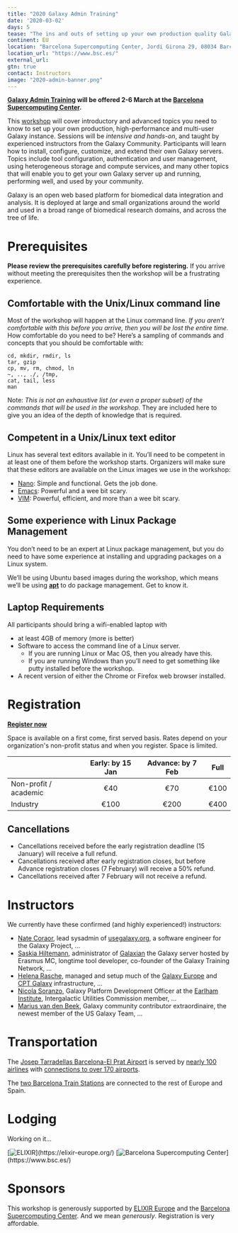 ```yaml
---
title: "2020 Galaxy Admin Training"
date: '2020-03-02'
days: 5
tease: "The ins and outs of setting up your own production quality Galaxy server. Plus, Barcelona!"
continent: EU
location: "Barcelona Supercomputing Center, Jordi Girona 29, 08034 Barcelona, Spain"
location_url: "https://www.bsc.es/"
external_url:
gtn: true
contact: Instructors
image: "2020-admin-banner.png"
---
```


**[Galaxy Admin Training](https://github.com/galaxyproject/dagobah-training) will be offered 2-6 March at the [Barcelona Supercomputing Center](https://www.bsc.es/).**

This [workshop](https://github.com/galaxyproject/dagobah-training) will cover introductory and advanced topics you need to know to set up your own production, high-performance and multi-user Galaxy instance.  Sessions will be *intensive and hands-on*, and taught by experienced instructors from the Galaxy Community. Participants will learn how to install, configure, customize, and extend their own Galaxy servers. Topics include tool configuration, authentication and user management, using heterogeneous storage and compute services, and many other topics that will enable you to get your own Galaxy server up and running, performing well, and used by your community.

Galaxy is an open web based platform for biomedical data integration and analysis. It is deployed at large and small organizations around the world and used in a broad range of biomedical research domains, and across the tree of life.

# Prerequisites

**Please review the prerequisites carefully before registering.**  If you arrive without meeting the prerequisites then the workshop will be a frustrating experience.

## Comfortable with the Unix/Linux command line

Most of the workshop will happen at the Linux command line.  *If you aren’t comfortable with this before you arrive, then you will be lost the entire time.*  How comfortable do you need to be?  Here’s a sampling of commands and concepts that you should be comfortable with:
  ```
cd, mkdir, rmdir, ls
tar, gzip
cp, mv, rm, chmod, ln 
~, .., ./, /tmp,
cat, tail, less
man
```

Note: *This is not an exhaustive list (or even a proper subset) of the commands that will be used in the workshop.*  They are included here to give you an idea of the depth of knowledge that is required.

## Competent in a Unix/Linux text editor

Linux has several text editors available in it.  You’ll need to be competent in at least one of them before the workshop starts.  Organizers will make sure that these editors are available on the Linux images we use in the workshop:

* [Nano](https://www.nano-editor.org/): Simple and functional.  Gets the job done.
* [Emacs](https://www.gnu.org/software/emacs/): Powerful and a wee bit scary.
* [VIM](http://www.vim.org/): Powerful, efficient, and more than a wee bit scary.

## Some experience with Linux Package Management

You don’t need to be an expert at Linux package management, but you do need to have some experience at installing and upgrading packages on a Linux system.

We’ll be using Ubuntu based images during the workshop, which means we’ll be using **[apt](https://help.ubuntu.com/community/AptGet/Howto)** to do package management.  Get to know it.

## Laptop Requirements

All participants should bring a wifi-enabled laptop with 

* at least 4GB of memory (more is better)
* Software to access the command line of a Linux server.
  * If you are running Linux or Mac OS, then you already have this.
  * If you are running Windows than you’ll need to get something like putty installed before the workshop.
* A recent version of either the Chrome or Firefox web browser installed.

# Registration

**[Register now](https://galaxy-admin-training-2020.eventbrite.com/)**

Space is available on a first come, first served basis. Rates depend on your organization's non-profit status and when you register. Space is limited.

| | Early: by 15 Jan | Advance: by 7 Feb  | Full |
| ---- | :----: | :----: | :----: |
| Non-profit / academic |   €40 | €70 | €100 |
| Industry                        | €100 | €200 | €400 |

## Cancellations

* Cancellations received before the early registration deadline (15 January) will receive a full refund.
* Cancellations received after early registration closes, but before Advance registration closes (7 February) will receive a 50% refund.
* Cancellations received after 7 February will not receive a refund.

# Instructors

We currently have these confirmed (and highly experienced!) instructors:

* [Nate Coraor](/people/nate/), lead sysadmin of [usegalaxy.org](https://usegalaxy.org), a software engineer for the Galaxy Project, ...
* [Saskia Hiltemann](https://github.com/shiltemann), administrator of [Galaxian](https://bioinf-galaxian.erasmusmc.nl/galaxy/) the Galaxy server hosted by Erasmus MC, longtime tool developer, co-founder of the Galaxy Training Network, ...
* [Helena Rasche](https://github.com/hexylena), managed and setup much of the [Galaxy Europe](https://usegalaxy.eu) and [CPT Galaxy](https://cpt.tamu.edu/galaxy-pub/) infrastructure, ...
* [Nicola Soranzo](https://www.earlham.ac.uk/nicola-soranzo), Galaxy Platform Development Officer at the [Earlham Institute](https://www.earlham.ac.uk/), Intergalactic Utilities Commission member, ... 
* [Marius van den Beek](https://github.com/mvdbeek), Galaxy community contributor extraordinaire, the newest member of the US Galaxy Team, ...

# Transportation

The [Josep Tarradellas Barcelona-El Prat Airport](http://www.aena.es/en/barcelona-airport/index.html) is served by [nearly 100 airlines](http://www.aena.es/en/barcelona-airport/airlines.html) with [connections to over 170 airports](http://www.aena.es/en/barcelona-airport/airport-destinations.html).

The [two Barcelona Train Stations](https://www.thetrainline.com/en/stations/barcelona) are connected to the rest of Europe and Spain.

# Lodging

Working on it...

<div class="float-right">
[<img src="/images/logos/ElixirNoTextLogo.png" alt="ELIXIR"  style="max-width: 12rem" />](https://elixir-europe.org/)
[<img src="/images/logos/barcelona-sc-logo.png" alt="Barcelona Supercomputing Center" style="max-width: 20rem" />](https://www.bsc.es/)
</div>

# Sponsors

This workshop is generously supported by [ELIXIR Europe](https://elixir-europe.org/) and the [Barcelona Supercomputing Center](https://www.bsc.es/).  And we mean *generously*.  Registration is very affordable.
